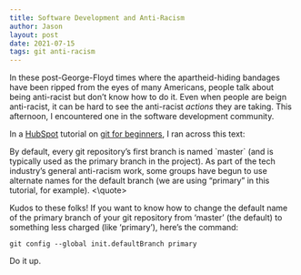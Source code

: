 ```yaml
---
title: Software Development and Anti-Racism
author: Jason
layout: post
date: 2021-07-15
tags: git anti-racism
---
```


In these post-George-Floyd times where the apartheid-hiding bandages have been ripped from the eyes of many Americans, people talk about being anti-racist but don’t know how to do it.  Even when people are beign anti-racist, it can be hard to see the anti-racist *actions* they are taking.  This afternoon, I encountered one in the software development community.

In a [HubSpot](https://www.hubspot.com) tutorial on [git for beginners](https://product.hubspot.com/blog/git-and-github-tutorial-for-beginners), I ran across this text:

<quote>
By default, every git repository’s first branch is named `master` (and is typically used as the primary branch in the project). As part of the tech industry’s general anti-racism work, some groups have begun to use alternate names for the default branch (we are using “primary” in this tutorial, for example).
<\quote>

Kudos to these folks!  If you want to know how to change the default name of the primary branch of your git repository from ‘master’ (the default) to something less charged (like ‘primary’), here’s the command:

```
git config --global init.defaultBranch primary
```

Do it up.

<!--
SYNTAX FOR IMAGES
* use services to create JPG and to create thumbnail that is 720px wide

[![ALT-TEXT](/assets/images/filename-thumbnail.jpg)](/assets/images/filename.jpg)
-->

<!--
SYNTAX FOR VIDEO
* convert MOV to mp4 using VLC

<video width="480" height="320" controls="controls">
  <source src="/assets/media/filename.m4v" type="video/mp4">
</video>
-->
